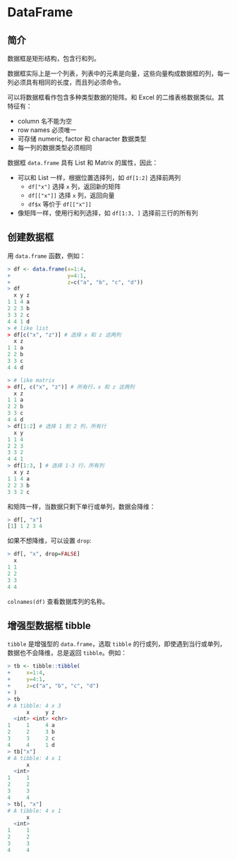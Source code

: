 # DataFrame

## 简介

数据框是矩形结构，包含行和列。

数据框实际上是一个列表，列表中的元素是向量，这些向量构成数据框的列，每一列必须具有相同的长度，而且列必须命令。

可以将数据框看作包含多种类型数据的矩阵。和 Excel 的二维表格数据类似。其特征有：

- column 名不能为空
- row names 必须唯一
- 可存储 numeric, factor 和 character 数据类型
- 每一列的数据类型必须相同

数据框 `data.frame` 具有 List 和 Matrix 的属性，因此：

- 可以和 List 一样，根据位置选择列，如 `df[1:2]` 选择前两列
  - `df["x"]` 选择 `x` 列，返回新的矩阵
  - `df[["x"]]` 选择 `x` 列，返回向量
  - `df$x` 等价于 `df[["x"]]`
- 像矩阵一样，使用行和列选择，如 `df[1:3, ]` 选择前三行的所有列

## 创建数据框

用 `data.frame` 函数，例如：

```r
> df <- data.frame(x=1:4,
+                  y=4:1,
+                  z=c("a", "b", "c", "d"))
> df
  x y z
1 1 4 a
2 2 3 b
3 3 2 c
4 4 1 d
> # like list
> df[c("x", "z")] # 选择 x 和 z 这两列
  x z
1 1 a
2 2 b
3 3 c
4 4 d

> # like matrix
> df[, c("x", "z")] # 所有行，x 和 z 这两列
  x z
1 1 a
2 2 b
3 3 c
4 4 d
> df[1:2] # 选择 1 到 2 列，所有行
  x y
1 1 4
2 2 3
3 3 2
4 4 1
> df[1:3, ] # 选择 1-3 行，所有列
  x y z
1 1 4 a
2 2 3 b
3 3 2 c
```

和矩阵一样，当数据只剩下单行或单列，数据会降维：

```r
> df[, "x"]
[1] 1 2 3 4
```

如果不想降维，可以设置 `drop`:

```r
> df[, "x", drop=FALSE]
  x
1 1
2 2
3 3
4 4
```

`colnames(df)` 查看数据库列的名称。


## 增强型数据框 tibble

`tibble` 是增强型的 `data.frame`，选取 `tibble` 的行或列，即使遇到当行或单列，数据也不会降维，总是返回 `tibble`。例如：

```r
> tb <- tibble::tibble(
+     x=1:4,
+     y=4:1,
+     z=c("a", "b", "c", "d")
+ )
> tb
# A tibble: 4 x 3
      x     y z
  <int> <int> <chr>
1     1     4 a
2     2     3 b
3     3     2 c
4     4     1 d
> tb["x"]
# A tibble: 4 x 1
      x
  <int>
1     1
2     2
3     3
4     4
> tb[, "x"]
# A tibble: 4 x 1
      x
  <int>
1     1
2     2
3     3
4     4
```
